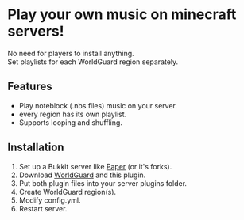 # Play your own music on minecraft servers!
No need for players to install anything.\
Set playlists for each WorldGuard region separately.

## Features
- Play noteblock (.nbs files) music on your server.
- every region has its own playlist.
- Supports looping and shuffling.


## Installation
1. Set up a Bukkit server like [Paper](https://papermc.io/) (or it's forks).
2. Download [WorldGuard](https://modrinth.com/plugin/worldguard) and this plugin.
3. Put both plugin files into your server plugins folder.
4. Create WorldGuard region(s).
5. Modify config.yml.
6. Restart server. 

